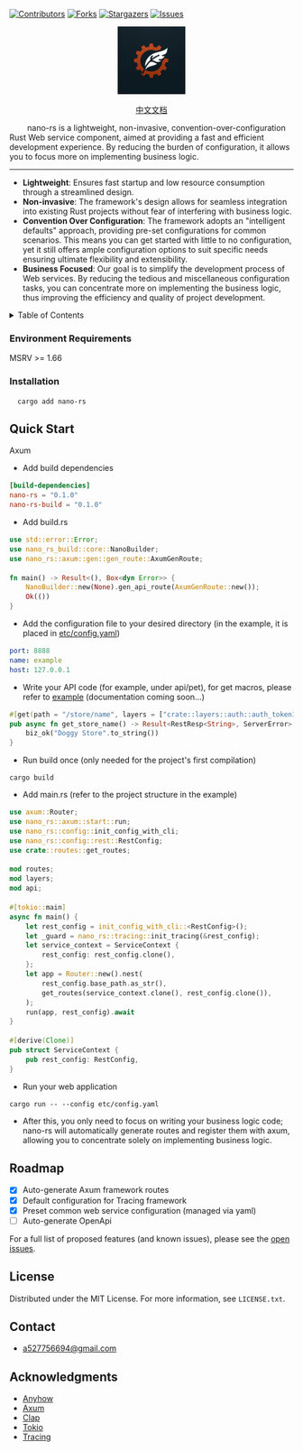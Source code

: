 [![Contributors][contributors-shield]][contributors-url]
[![Forks][forks-shield]][forks-url]
[![Stargazers][stars-shield]][stars-url]
[![Issues][issues-shield]][issues-url]

<div align="center">
  <a href="https://github.com/CloverOS/nano-rs">
    <img src="images/logo.png" alt="Logo" width="120" height="120">
  </a>

  [中文文档](README_cn.md)
</div>

&nbsp;&nbsp;&nbsp;&nbsp;&nbsp;&nbsp;&nbsp;&nbsp;nano-rs is a lightweight, non-invasive, convention-over-configuration Rust Web service component, aimed at providing a fast and efficient development experience. By reducing the burden of configuration, it allows you to focus more on implementing business logic.

---

- **Lightweight**: Ensures fast startup and low resource consumption through a streamlined design.
- **Non-invasive**: The framework's design allows for seamless integration into existing Rust projects without fear of interfering with business logic.
- **Convention Over Configuration**: The framework adopts an "intelligent defaults" approach, providing pre-set configurations for common scenarios. This means you can get started with little to no configuration, yet it still offers ample configuration options to suit specific needs ensuring ultimate flexibility and extensibility.
- **Business Focused**: Our goal is to simplify the development process of Web services. By reducing the tedious and miscellaneous configuration tasks, you can concentrate more on implementing the business logic, thus improving the efficiency and quality of project development.

<details>
  <summary>Table of Contents</summary>
  <ol>
    <li>
      <a href="#environment-requirements">Environment Requirements</a>
    </li>
    <li><a href="#installation">Installation</a></li>
    <li><a href="#quick-start">Quick Start</a> </li>
    <li><a href="#roadmap">Roadmap</a></li>
    <li><a href="#license">License</a></li>
    <li><a href="#contact">Contact</a></li>
    <li><a href="#acknowledgments">Acknowledgments</a></li>
  </ol>
</details>

### Environment Requirements

MSRV >= 1.66

### Installation

```shell
  cargo add nano-rs
```

## Quick Start

Axum

- Add build dependencies

```toml
[build-dependencies]
nano-rs = "0.1.0"
nano-rs-build = "0.1.0"
```

- Add build.rs

```rust
use std::error::Error;
use nano_rs_build::core::NanoBuilder;
use nano_rs::axum::gen::gen_route::AxumGenRoute;

fn main() -> Result<(), Box<dyn Error>> {
    NanoBuilder::new(None).gen_api_route(AxumGenRoute::new());
    Ok(())
}
```

- Add the configuration file to your desired directory (in the example, it is placed in [etc/config.yaml](https://github.com/CloverOS/nano-rs/blob/master/example/etc/config.yaml))

```yaml
port: 8888
name: example
host: 127.0.0.1
```

- Write your API code (for example, under api/pet), for get macros, please refer to [example](https://github.com/CloverOS/nano-rs/blob/master/example/src/api) (documentation coming soon...)
```rust
#[get(path = "/store/name", layers = ["crate::layers::auth::auth_token1"])]
pub async fn get_store_name() -> Result<RestResp<String>, ServerError> {
    biz_ok("Doggy Store".to_string())
}
```

- Run build once (only needed for the project's first compilation)
```shell
cargo build
```

- Add main.rs (refer to the project structure in the example)

```rust
use axum::Router;
use nano_rs::axum::start::run;
use nano_rs::config::init_config_with_cli;
use nano_rs::config::rest::RestConfig;
use crate::routes::get_routes;

mod routes;
mod layers;
mod api;

#[tokio::main]
async fn main() {
    let rest_config = init_config_with_cli::<RestConfig>();
    let _guard = nano_rs::tracing::init_tracing(&rest_config);
    let service_context = ServiceContext {
        rest_config: rest_config.clone(),
    };
    let app = Router::new().nest(
        rest_config.base_path.as_str(),
        get_routes(service_context.clone(), rest_config.clone()),
    );
    run(app, rest_config).await
}

#[derive(Clone)]
pub struct ServiceContext {
    pub rest_config: RestConfig,
}
```
- Run your web application
```shell
cargo run -- --config etc/config.yaml
```
- After this, you only need to focus on writing your business logic code; nano-rs will automatically generate routes and register them with axum, allowing you to concentrate solely on implementing business logic.

## Roadmap

- [x] Auto-generate Axum framework routes
- [x] Default configuration for Tracing framework
- [x] Preset common web service configuration (managed via yaml)
- [ ] Auto-generate OpenApi

For a full list of proposed features (and known issues), please see the [open issues](https://github.com/CloverOSe/nano-rs/issues).


## License

Distributed under the MIT License. For more information, see `LICENSE.txt`.


## Contact

- a527756694@gmail.com

## Acknowledgments

* [Anyhow](https://github.com/dtolnay/anyhow)
* [Axum](https://github.com/tokio-rs/axum)
* [Clap](https://github.com/clap-rs/clap)
* [Tokio](https://github.com/tokio-rs/tokio)
* [Tracing](https://github.com/tokio-rs/tracing)

[contributors-shield]: https://img.shields.io/github/contributors/CloverOS/nano-rs.svg?style=for-the-badge

[contributors-url]: https://github.com/CloverOS/nano-rs/graphs/contributors

[forks-shield]: https://img.shields.io/github/forks/CloverOS/nano-rs.svg?style=for-the-badge

[forks-url]: https://github.com/CloverOS/nano-rs/network/members

[stars-shield]: https://img.shields.io/github/stars/CloverOS/nano-rs.svg?style=for-the-badge

[stars-url]: https://github.com/CloverOS/nano-rs/stargazers

[issues-shield]: https://img.shields.io/github/issues/CloverOS/nano-rs.svg?style=for-the-badge

[issues-url]: https://github.com/CloverOS/nano-rs/issues
